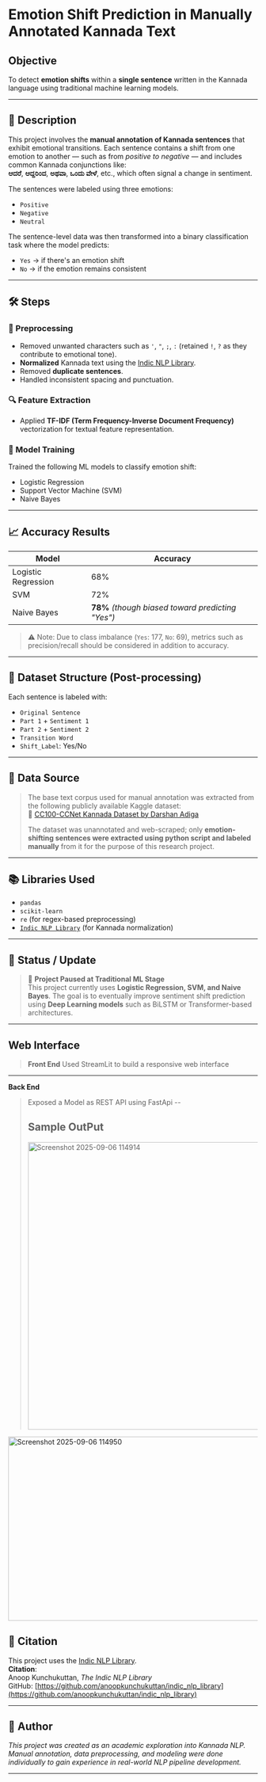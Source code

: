 #  Emotion Shift Prediction in Manually Annotated Kannada Text

##  Objective  
To detect **emotion shifts** within a **single sentence** written in the Kannada language using traditional machine learning models.

---

## 📜 Description  

This project involves the **manual annotation of Kannada sentences** that exhibit emotional transitions. Each sentence contains a shift from one emotion to another — such as from *positive to negative* — and includes common Kannada conjunctions like:  
**ಆದರೆ**, **ಆದ್ದರಿಂದ**, **ಅಥವಾ**, **ಒಂದು ವೇಳೆ**, etc., which often signal a change in sentiment.

The sentences were labeled using three emotions:
- `Positive`
- `Negative`
- `Neutral`

The sentence-level data was then transformed into a binary classification task where the model predicts:
- `Yes` → if there's an emotion shift
- `No` → if the emotion remains consistent

---

## 🛠️ Steps

### 🧹 Preprocessing
- Removed unwanted characters such as `'`, `"`, `;`, `:` (retained `!`, `?` as they contribute to emotional tone).
- **Normalized** Kannada text using the [Indic NLP Library](https://github.com/anoopkunchukuttan/indic_nlp_library).
- Removed **duplicate sentences**.
- Handled inconsistent spacing and punctuation.

### 🔍 Feature Extraction
- Applied **TF-IDF (Term Frequency-Inverse Document Frequency)** vectorization for textual feature representation.

### 🧪 Model Training
Trained the following ML models to classify emotion shift:
- Logistic Regression
- Support Vector Machine (SVM)
- Naive Bayes

---

## 📈 Accuracy Results

| Model              | Accuracy |
|-------------------|----------|
| Logistic Regression | 68%      |
| SVM                | 72%      |
| Naive Bayes        | **78%** *(though biased toward predicting "Yes")*  

> ⚠️ Note: Due to class imbalance (`Yes`: 177, `No`: 69), metrics such as precision/recall should be considered in addition to accuracy.

---

## 📁 Dataset Structure (Post-processing)

Each sentence is labeled with:
- `Original Sentence`
- `Part 1` + `Sentiment 1`
- `Part 2` + `Sentiment 2`
- `Transition Word`
- `Shift_Label`: Yes/No

---

## 📂 Data Source

> The base text corpus used for manual annotation was extracted from the following publicly available Kaggle dataset:  
> 🔗 [CC100-CCNet Kannada Dataset by Darshan Adiga](https://www.kaggle.com/datasets/darshanadiga/cc100ccnetkannada)  
>  
> The dataset was unannotated and web-scraped; only **emotion-shifting sentences were extracted using python script  and labeled manually** from it for the purpose of this research project.

---

## 📚 Libraries Used

- `pandas`
- `scikit-learn`
- `re` (for regex-based preprocessing)
- [`Indic NLP Library`](https://github.com/anoopkunchukuttan/indic_nlp_library) (for Kannada normalization)

---

## 🔄 Status / Update

> 🚧 **Project Paused at Traditional ML Stage**  
> This project currently uses **Logistic Regression, SVM, and Naive Bayes**. The goal is to eventually improve sentiment shift prediction using **Deep Learning models** such as BiLSTM or Transformer-based architectures.

---
## Web Interface 
> **Front End**
> Used StreamLit to build a responsive web interface

---
**Back End**
> Exposed a Model as REST API  using FastApi
--
> ## Sample OutPut
> <img width="980" height="581" alt="Screenshot 2025-09-06 114914" src="https://github.com/user-attachments/assets/4a6e3f6e-7770-4a06-b62a-3fabca681f48" />
<img width="787" height="372" alt="Screenshot 2025-09-06 114950" src="https://github.com/user-attachments/assets/d4c51066-0b9d-497b-8cd6-bd8915704133" />

## 🧷 Citation

This project uses the [Indic NLP Library](https://github.com/anoopkunchukuttan/indic_nlp_library).  
**Citation**:  
Anoop Kunchukuttan, *The Indic NLP Library*  
GitHub: [https://github.com/anoopkunchukuttan/indic_nlp_library](https://github.com/anoopkunchukuttan/indic_nlp_library)

---

## 👤 Author

*This project was created as an academic exploration into Kannada NLP. Manual annotation, data preprocessing, and modeling were done individually to gain experience in real-world NLP pipeline development.*

---

